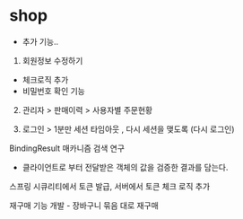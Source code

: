 # shop

* 추가 기능..

1. 회원정보 수정하기
- 체크로직 추가
- 비밀번호 확인 기능

2. 관리자 > 판매이력 > 사용자별 주문현황

3. 로그인 > 1분만 세션 타임아웃 , 다시 세션을 맺도록 (다시 로그인)


BindingResult 매카니즘 검색 연구
- 클라이언트로 부터 전달받은 객체의 값을 검증한 결과를 담는다.

스프링 시큐리티에서 토큰 발급, 서버에서 토큰 체크 로직 추가

재구매 기능 개발 - 장바구니 묶음 대로 재구매
